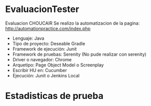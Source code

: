 # EvaluacionTester
Evaluacion CHOUCAIR
Se realizo la automatizacion de la pagina: http://automationpractice.com/index.php
-	Lenguaje: Java
-	Tipo de proyecto: Deseable Gradle
-	Framework de ejecución: Junit
-	Framework de pruebas: Serenity (No pude realizar con serenity)
-	Driver o navegador: Chrome
-	Arquetipo: Page Object Model o Screenplay
-	Escribir HU en: Cucumber
-	Ejecución: Junit o Jenkins Local
# Estadisticas de prueba
